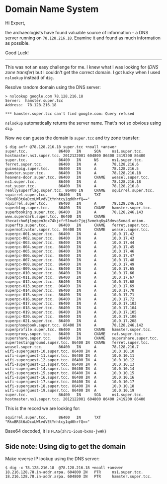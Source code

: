 # Domain Name System

Hi Expert,

the archaeologists have found valuable source of information - a DNS server running on `78.128.216.18`. Examine it and found as much information as possible.

Good Luck!

---

This was not an easy challenge for me. I knew what I was looking for (_DNS zone transfer_) but
I couldn't get the correct domain. I got lucky when I used `nslookup` instead of `dig`.

Resolve random domain using the DNS server:
```
> nslookup google.com 78.128.216.18
Server:  hamster.super.tcc
Address:  78.128.216.18

*** hamster.super.tcc can't find google.com: Query refused
```

`nslookup` automatically returns the server name. That's not so obvious using `dig`.

Now we can guess the domain is `super.tcc` and try zone transfer:
```
$ dig axfr @78.128.216.18 super.tcc +noall +answer
super.tcc.              86400   IN      SOA     ns1.super.tcc. hostmaster.ns1.super.tcc. 2012122001 604800 86400 2419200 86400
super.tcc.              86400   IN      NS      ns1.super.tcc.
ferret.super.tcc.       86400   IN      A       78.128.216.6
guineapig.super.tcc.    86400   IN      A       78.128.216.5
hamster.super.tcc.      86400   IN      A       78.128.216.18
heavens-door.super.tcc. 86400   IN      CNAME   weasel.super.tcc.
ns1.super.tcc.          86400   IN      A       78.128.216.18
rat.super.tcc.          86400   IN      A       78.128.216.8
reallysuperflag.super.tcc. 86400 IN     CNAME   squirrel.super.tcc.
squirrel.super.tcc.     86400   IN      TXT     "RkxBR3t6aDcxLWlvdVEtYnhtcy1qd0hrfQ=="
squirrel.super.tcc.     86400   IN      A       78.128.246.145
superblog.super.tcc.    86400   IN      CNAME   hamster.super.tcc.
superbooking.super.tcc. 86400   IN      A       78.128.246.143
www.superdark.super.tcc. 86400  IN      CNAME   thecatchu6jlyqgen3ox74kjcfr5lmwdc7jqj3vmekq6y45dmvo5xmad.onion.
superftp.super.tcc.     86400   IN      CNAME   ferret.super.tcc.
supermotivator.super.tcc. 86400 IN      CNAME   weasel.super.tcc.
superpc-001.super.tcc.  86400   IN      A       10.0.17.42
superpc-002.super.tcc.  86400   IN      A       10.0.17.43
superpc-003.super.tcc.  86400   IN      A       10.0.17.44
superpc-004.super.tcc.  86400   IN      A       10.0.17.45
superpc-005.super.tcc.  86400   IN      A       10.0.17.46
superpc-006.super.tcc.  86400   IN      A       10.0.17.47
superpc-007.super.tcc.  86400   IN      A       10.0.17.48
superpc-008.super.tcc.  86400   IN      A       10.0.17.49
superpc-009.super.tcc.  86400   IN      A       10.0.17.65
superpc-010.super.tcc.  86400   IN      A       10.0.17.66
superpc-011.super.tcc.  86400   IN      A       10.0.17.67
superpc-012.super.tcc.  86400   IN      A       10.0.17.68
superpc-013.super.tcc.  86400   IN      A       10.0.17.69
superpc-014.super.tcc.  86400   IN      A       10.0.17.70
superpc-015.super.tcc.  86400   IN      A       10.0.17.71
superpc-016.super.tcc.  86400   IN      A       10.0.17.72
superpc-017.super.tcc.  86400   IN      A       10.0.17.103
superpc-018.super.tcc.  86400   IN      A       10.0.17.104
superpc-019.super.tcc.  86400   IN      A       10.0.17.105
superpc-020.super.tcc.  86400   IN      A       10.0.17.106
superpc-021.super.tcc.  86400   IN      A       10.0.17.208
superphonebook.super.tcc. 86400 IN      A       78.128.246.142
superprofile.super.tcc. 86400   IN      CNAME   hamster.super.tcc.
superproxy.super.tcc.   86400   IN      CNAME   rat.super.tcc.
supershare.super.tcc.   86400   IN      CNAME   supershare.super.tcc.
supertestingground.super.tcc. 86400 IN  CNAME   ferret.super.tcc.
weasel.super.tcc.       86400   IN      A       78.128.216.7
wifi-superguest-10.super.tcc. 86400 IN  A       10.0.10.10
wifi-superguest-11.super.tcc. 86400 IN  A       10.0.10.11
wifi-superguest-12.super.tcc. 86400 IN  A       10.0.10.12
wifi-superguest-13.super.tcc. 86400 IN  A       10.0.10.13
wifi-superguest-14.super.tcc. 86400 IN  A       10.0.10.14
wifi-superguest-15.super.tcc. 86400 IN  A       10.0.10.15
wifi-superguest-16.super.tcc. 86400 IN  A       10.0.10.16
wifi-superguest-17.super.tcc. 86400 IN  A       10.0.10.17
wifi-superguest-18.super.tcc. 86400 IN  A       10.0.10.18
wifi-superguest-19.super.tcc. 86400 IN  A       10.0.10.19
super.tcc.              86400   IN      SOA     ns1.super.tcc. hostmaster.ns1.super.tcc. 2012122001 604800 86400 2419200 86400
```

This is the record we are looking for:
```
squirrel.super.tcc.     86400   IN      TXT     "RkxBR3t6aDcxLWlvdVEtYnhtcy1qd0hrfQ=="
```

Base64 decoded, it is `FLAG{zh71-iouQ-bxms-jwHk}`

## Side note: Using dig to get the domain

Make reverse IP lookup using the DNS server:
```
$ dig -x 78.128.216.18  @78.128.216.18 +noall +answer
18.216.128.78.in-addr.arpa. 604800 IN   PTR     ns1.super.tcc.
18.216.128.78.in-addr.arpa. 604800 IN   PTR     hamster.super.tcc.
```